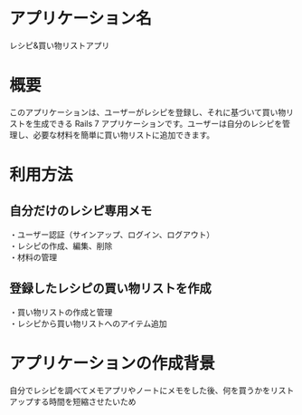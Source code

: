 # アプリケーション名
レシピ&買い物リストアプリ

# 概要
このアプリケーションは、ユーザーがレシピを登録し、それに基づいて買い物リストを生成できる Rails 7 アプリケーションです。ユーザーは自分のレシピを管理し、必要な材料を簡単に買い物リストに追加できます。

# 利用方法
## 自分だけのレシピ専用メモ
・ユーザー認証（サインアップ、ログイン、ログアウト）  
・レシピの作成、編集、削除  
・材料の管理  
## 登録したレシピの買い物リストを作成
・買い物リストの作成と管理  
・レシピから買い物リストへのアイテム追加  

# アプリケーションの作成背景
自分でレシピを調べてメモアプリやノートにメモをした後、何を買うかをリストアップする時間を短縮させたいため
